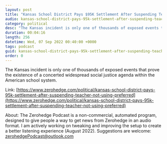 ```yaml
---
layout: post
title: "Kansas School District Pays $95K Settlement After Suspending Teacher For Not Using Preferred Pronouns"
audio: kansas-school-district-pays-95k-settlement-after-suspending-teacher-not-using-preferred-0
category: political
desc: "The Kansas incident is only one of thousands of exposed events that prove the existence of a concerted widespread social justice agenda within the American school system. "
duration: 00:04:16
length: 256
datetime: Wed, 07 Sep 2022 00:40:00 +0000
tags: podcast
guid: kansas-school-district-pays-95k-settlement-after-suspending-teacher-not-using-preferred-0
order: 0
---
```

The Kansas incident is only one of thousands of exposed events that prove the existence of a concerted widespread social justice agenda within the American school system. 

Link: [https://www.zerohedge.com/political/kansas-school-district-pays-95k-settlement-after-suspending-teacher-not-using-preferred](https://www.zerohedge.com/political/kansas-school-district-pays-95k-settlement-after-suspending-teacher-not-using-preferred)

About: The Zerohedge Podcast is a non-commercial, automated program, designed to give people a way to get news from Zerohedge in an audio format.  I am actively working on tweaking and improving the setup to create a better listening experience (August 2022).  Suggestions are welcome: [zerohedgePodcast@outlook.com](mailto:zerohedgePodcast@outlook.com)